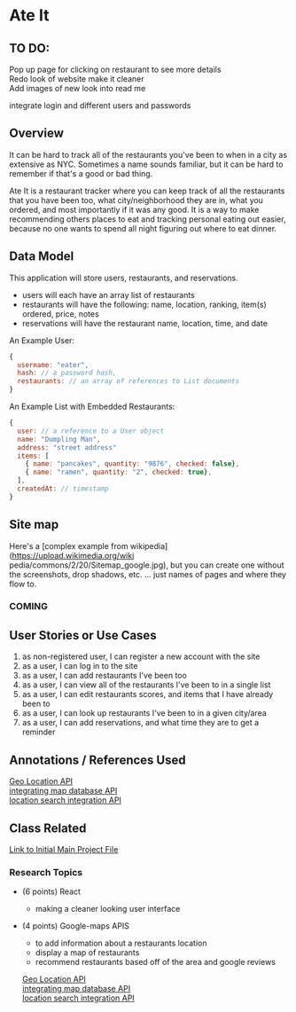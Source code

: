 # Ate It
## TO DO:  
  Pop up page for clicking on restaurant to see more details  
  Redo look of website make it cleaner  
      Add images of new look into read me  

  integrate login and different users and passwords  
  
    
  


## Overview

It can be hard to track all of the restaurants you've been to when in a city as extensive as NYC. Sometimes a name sounds familiar, but it can be hard to remember if that's a good or bad thing. 

Ate It is a restaurant tracker where you can keep track of all the restaurants that you have been too, what city/neighborhood they are in, what you ordered, and most importantly if it was any good. It is a way to make recommending others places to eat and tracking personal eating out easier, because no one wants to spend all night figuring out where to eat dinner. 


## Data Model

This application will store users, restaurants, and reservations.

* users will each have an array list of restaurants
* restaurants will have the following: name, location, ranking, item(s) ordered, price, notes
* reservations will have the restaurant name, location, time, and date



An Example User:

```javascript
{
  username: "eater",
  hash: // a password hash,
  restaurants: // an array of references to List documents
}
```

An Example List with Embedded Restaurants:

```javascript
{
  user: // a reference to a User object
  name: "Dumpling Man",
  address: "street address"
  items: [
    { name: "pancakes", quantity: "9876", checked: false},
    { name: "ramen", quantity: "2", checked: true},
  ],
  createdAt: // timestamp
}
```

## Site map
Here's a [complex example from wikipedia](https://upload.wikimedia.org/wiki pedia/commons/2/20/Sitemap_google.jpg), but you can create one without the screenshots, drop shadows, etc. ... just names of pages and where they flow to.

### COMING

## User Stories or Use Cases

1. as non-registered user, I can register a new account with the site
2. as a user, I can log in to the site
3. as a user, I can add restaurants I've been too
4. as a user, I can view all of the restaurants I've been to in a single list
5. as a user, I can edit restaurants scores, and items that I have already been to
6. as a user, I can look up restaurants I've been to in a given city/area
7. as a user, I can add reservations, and what time they are to get a reminder





## Annotations / References Used
[Geo Location API](https://developers.google.com/maps/documentation/geolocation/overview)  
  [integrating map database API](https://developers.google.com/maps/documentation/datasets)  
  [location search integration API](https://developers.google.com/maps/documentation)  


## Class Related
[Link to Initial Main Project File](https://github.com/nyu-csci-ua-0467-001-002-spring-2024/final-project-ericemmendorfer/blob/272d8ab0b04b4545daf87b7117bf2cf44769c5bb/app.mjs) 

### Research Topics
* (6 points) React 
  * making a cleaner looking user interface

* (4 points) Google-maps APIS
  * to add information about a restaurants location
  * display a map of restaurants
  * recommend restaurants based off of the area and google reviews

  [Geo Location API](https://developers.google.com/maps/documentation/geolocation/overview)  
  [integrating map database API](https://developers.google.com/maps/documentation/datasets)  
  [location search integration API](https://developers.google.com/maps/documentation)  

